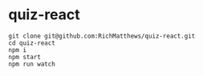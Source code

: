 # quiz-react

```
git clone git@github.com:RichMatthews/quiz-react.git
cd quiz-react
npm i
npm start
npm run watch
```
